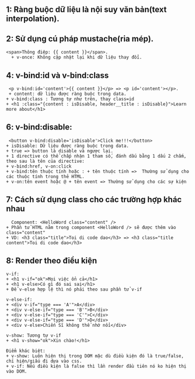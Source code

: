 ## 1: Ràng buộc dữ liệu là nội suy văn bản(text interpolation).
## 2: Sử dụng cú pháp mustache(ria mép).
    <span>Thông điệp: {{ content }}</span>.
      + v-once: Không cập nhật lại khi dữ liệu thay đổi.
## 4: v-bind:id và v-bind:class
	 <p v-bind:id='content'>{{ content }}</p> => <p id='content'></p>.
	 + content: dữ liệu được ràng buộc trong data.
    + v-bind:class : Tương tự như trên, thay class=id
    + <h1 :class="{content : isDisable, header__title : isDisable}">Learn more about</h1>
## 6: v-bind:disable: 
     <button v-bind:disable='isDisable'>Click me!!!</button>
    + isDisable: Dữ liệu được ràng buộc trong data.
    + true => button là disable và ngược lại.
    + 1 directive có thể chấp nhận 1 tham số, đánh dấu bằng 1 dấu 2 chấm, theo sau là tên của directive:
    + v-bind:href, v-on:click
    + v-bind:tên thuộc tính hoặc : + tên thuộc tính =>  Thường sử dụng cho các thuộc tính trong thẻ HTML.
    + v-on:tên event hoặc @ + tên event => Thường sử dụng cho các sự kiện
## 7: Cách sử dụng class cho các trường hợp khác nhau    
      Component: <HelloWord class="content" />
    + Phần tử HTML nằm trong component <HelloWord /> sẽ được thêm vào class="content"
    + VD: <h3 class="title">Toi di code dao</h3> => <h3 class="title content">Toi di code dao</h3>
## 8: Render theo điều kiện
    v-if:
    + <h1 v-if="ok">Mọi việc ổn cả</h1>
    + <h1 v-else>Có gì đó sai sai</h1>      
    + Để v-else hợp lệ thì nó phải theo sau phần tử v-if

    v-else-if:
    + <div v-if="type === 'A'">A</div>
    + <div v-else-if="type === 'B'">B</div>
    + <div v-else-if="type === 'C'">C</div>
    + <div v-else-if="type === 'D'">D</div>
    + <div v-else>Chiến Sĩ không thể nhớ nổi</div>

    v-show: Tương tự v-if
    + <h1 v-show="ok">Xin chào!</h1>

    Điểm khác biệt:
    + v-show: Luôn hiện thị trong DOM mặc dù điều kiện đó là true/false, chỉ hiện/giấu đi dựa vào css.
    + v-if: Nếu điều kiện là false thì lần render đầu tiên nó ko hiện thị vào DOM.